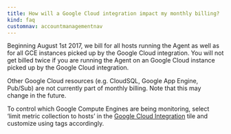 ```yaml
---
title: How will a Google Cloud integration impact my monthly billing?
kind: faq
customnav: accountmanagementnav
---
```


Beginning August 1st 2017, we bill for all hosts running the Agent as well as for all GCE instances picked up by the Google Cloud integration. You will not get billed twice if you are running the Agent on an Google Cloud instance picked up by the Google Cloud integration.

Other Google Cloud resources (e.g. CloudSQL, Google App Engine, Pub/Sub) are not currently part of monthly billing. Note that this may change in the future.

To control which Google Compute Engines are being monitoring, select ‘limit metric collection to hosts’ in the [Google Cloud Integration](https://app.datadoghq.com/account/settings#integrations/google_cloud_platform) tile and customize using tags accordingly.